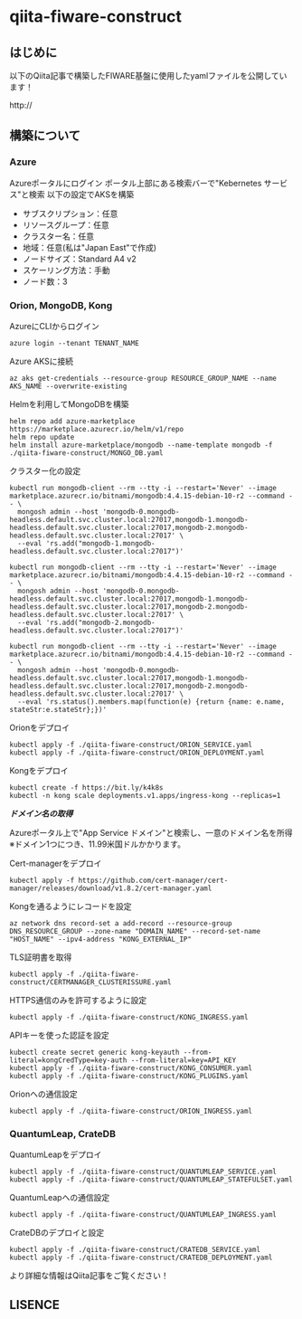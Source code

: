 # qiita-fiware-construct

## はじめに

以下のQiita記事で構築したFIWARE基盤に使用したyamlファイルを公開しています！

http://

## 構築について

### Azure

Azureポータルにログイン
ポータル上部にある検索バーで"Kebernetes サービス"と検索
以下の設定でAKSを構築

* サブスクリプション：任意
* リソースグループ：任意
* クラスター名：任意
* 地域：任意(私は"Japan East"で作成)
* ノードサイズ：Standard A4 v2
* スケーリング方法：手動
* ノード数：3

### Orion, MongoDB, Kong

AzureにCLIからログイン
```
azure login --tenant TENANT_NAME
```

Azure AKSに接続
```
az aks get-credentials --resource-group RESOURCE_GROUP_NAME --name AKS_NAME --overwrite-existing
```

Helmを利用してMongoDBを構築
```
helm repo add azure-marketplace https://marketplace.azurecr.io/helm/v1/repo
helm repo update
helm install azure-marketplace/mongodb --name-template mongodb -f ./qiita-fiware-construct/MONGO_DB.yaml
```

クラスター化の設定
```
kubectl run mongodb-client --rm --tty -i --restart='Never' --image marketplace.azurecr.io/bitnami/mongodb:4.4.15-debian-10-r2 --command -- \
  mongosh admin --host 'mongodb-0.mongodb-headless.default.svc.cluster.local:27017,mongodb-1.mongodb-headless.default.svc.cluster.local:27017,mongodb-2.mongodb-headless.default.svc.cluster.local:27017' \
  --eval 'rs.add("mongodb-1.mongodb-headless.default.svc.cluster.local:27017")'

kubectl run mongodb-client --rm --tty -i --restart='Never' --image marketplace.azurecr.io/bitnami/mongodb:4.4.15-debian-10-r2 --command -- \
  mongosh admin --host 'mongodb-0.mongodb-headless.default.svc.cluster.local:27017,mongodb-1.mongodb-headless.default.svc.cluster.local:27017,mongodb-2.mongodb-headless.default.svc.cluster.local:27017' \
  --eval 'rs.add("mongodb-2.mongodb-headless.default.svc.cluster.local:27017")'

kubectl run mongodb-client --rm --tty -i --restart='Never' --image marketplace.azurecr.io/bitnami/mongodb:4.4.15-debian-10-r2 --command -- \
  mongosh admin --host 'mongodb-0.mongodb-headless.default.svc.cluster.local:27017,mongodb-1.mongodb-headless.default.svc.cluster.local:27017,mongodb-2.mongodb-headless.default.svc.cluster.local:27017' \
  --eval 'rs.status().members.map(function(e) {return {name: e.name, stateStr:e.stateStr};})'
```

Orionをデプロイ
```
kubectl apply -f ./qiita-fiware-construct/ORION_SERVICE.yaml
kubectl apply -f ./qiita-fiware-construct/ORION_DEPLOYMENT.yaml
```

Kongをデプロイ
```
kubectl create -f https://bit.ly/k4k8s
kubectl -n kong scale deployments.v1.apps/ingress-kong --replicas=1
```

***ドメイン名の取得***

Azureポータル上で"App Service ドメイン"と検索し、一意のドメイン名を所得
※ドメイン1つにつき、11.99米国ドルかかります。

Cert-managerをデプロイ
```
kubectl apply -f https://github.com/cert-manager/cert-manager/releases/download/v1.8.2/cert-manager.yaml
```

Kongを通るようにレコードを設定
```
az network dns record-set a add-record --resource-group DNS_RESOURCE_GROUP --zone-name "DOMAIN_NAME" --record-set-name "HOST_NAME" --ipv4-address "KONG_EXTERNAL_IP"
```

TLS証明書を取得
```
kubectl apply -f ./qiita-fiware-construct/CERTMANAGER_CLUSTERISSURE.yaml
```

HTTPS通信のみを許可するように設定
```
kubectl apply -f ./qiita-fiware-construct/KONG_INGRESS.yaml
```

APIキーを使った認証を設定
```
kubectl create secret generic kong-keyauth --from-literal=kongCredType=key-auth --from-literal=key=API_KEY
kubectl apply -f ./qiita-fiware-construct/KONG_CONSUMER.yaml
kubectl apply -f ./qiita-fiware-construct/KONG_PLUGINS.yaml
```

Orionへの通信設定
```
kubectl apply -f ./qiita-fiware-construct/ORION_INGRESS.yaml
```

### QuantumLeap, CrateDB

QuantumLeapをデプロイ
```
kubectl apply -f ./qiita-fiware-construct/QUANTUMLEAP_SERVICE.yaml
kubectl apply -f ./qiita-fiware-construct/QUANTUMLEAP_STATEFULSET.yaml
```

QuantumLeapへの通信設定
```
kubectl apply -f ./qiita-fiware-construct/QUANTUMLEAP_INGRESS.yaml
```

CrateDBのデプロイと設定
```
kubectl apply -f ./qiita-fiware-construct/CRATEDB_SERVICE.yaml
kubectl apply -f ./qiita-fiware-construct/CRATEDB_DEPLOYMENT.yaml
```

より詳細な情報はQiita記事をご覧ください！

## LISENCE
